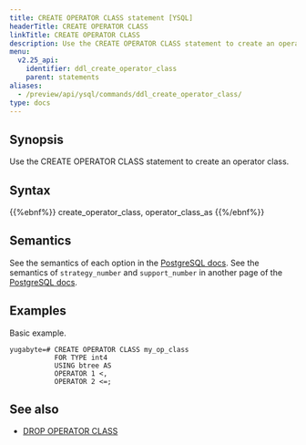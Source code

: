 ```yaml
---
title: CREATE OPERATOR CLASS statement [YSQL]
headerTitle: CREATE OPERATOR CLASS
linkTitle: CREATE OPERATOR CLASS
description: Use the CREATE OPERATOR CLASS statement to create an operator class.
menu:
  v2.25_api:
    identifier: ddl_create_operator_class
    parent: statements
aliases:
  - /preview/api/ysql/commands/ddl_create_operator_class/
type: docs
---
```


## Synopsis

Use the CREATE OPERATOR CLASS statement to create an operator class.

## Syntax

{{%ebnf%}}
  create_operator_class,
  operator_class_as
{{%/ebnf%}}

## Semantics

See the semantics of each option in the [PostgreSQL docs][postgresql-docs-create-op-class].  See the
semantics of `strategy_number` and `support_number` in another page of the [PostgreSQL
docs][postgresql-docs-xindex].

## Examples

Basic example.

```plpgsql
yugabyte=# CREATE OPERATOR CLASS my_op_class
           FOR TYPE int4
           USING btree AS
           OPERATOR 1 <,
           OPERATOR 2 <=;
```

## See also

- [DROP OPERATOR CLASS](../ddl_drop_operator_class)

[postgresql-docs-create-op-class]: https://www.postgresql.org/docs/15/sql-createopclass.html
[postgresql-docs-xindex]: https://www.postgresql.org/docs/15/xindex.html
